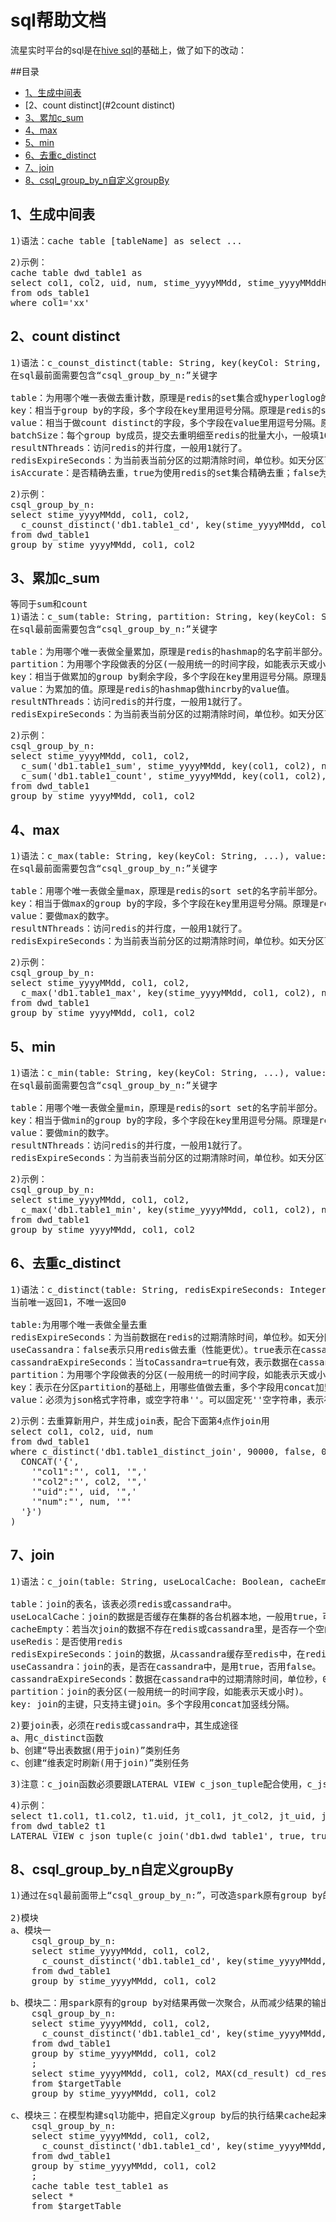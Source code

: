 sql帮助文档
=================

流星实时平台的sql是在[hive sql](https://cwiki.apache.org/confluence/display/Hive/LanguageManual)的基础上，做了如下的改动：

##目录
* [1、生成中间表](#1生成中间表)
* [2、count distinct](#2count distinct)
* [3、累加c_sum](#3累加c_sum)
* [4、max](#4max)
* [5、min](#5min)
* [6、去重c_distinct](#6去重c_distinct)
* [7、join](#7join)
* [8、csql_group_by_n自定义groupBy](#8csql_group_by_n自定义groupBy)



1、生成中间表
-------------
<pre>
1)语法：cache table [tableName] as select ...
</pre>
<pre>
2)示例：
cache table dwd_table1 as
select col1, col2, uid, num, stime_yyyyMMdd, stime_yyyyMMddHH, CAST(1 AS BIGINT) count_value
from ods_table1
where col1='xx'
</pre>


2、count distinct
---------------------------
<pre>
1)语法：c_counst_distinct(table: String, key(keyCol: String, ...), value(valueCol: String, ...), batchSize:Integer, resultNThreads: Integer, redisExpireSeconds: Integer, isAccurate: Boolean)
在sql最前面需要包含“csql_group_by_n:”关键字

table：为用哪个唯一表做去重计数，原理是redis的set集合或hyperloglog的名字前半部分。
key：相当于group by的字段，多个字段在key里用逗号分隔。原理是redis的set集合或hyperloglog的名字后半部分。
value：相当于做count distinct的字段，多个字段在value里用逗号分隔。原理是redis的set集合或hyperloglog里面的值。
batchSize：每个group by成员，提交去重明细至redis的批量大小，一般填1000就行了。
resultNThreads：访问redis的并行度，一般用1就行了。
redisExpireSeconds：为当前表当前分区的过期清除时间，单位秒。如天分区可以设为25h=90000s，小时分区可以设为2h=7200s。原理是redis的hashmap的过期时间。
isAccurate：是否精确去重，true为使用redis的set集合精确去重；false为使用hyperloglog高精确度去重，节省redis的内存使用。
</pre>

<pre>
2)示例：
csql_group_by_n:
select stime_yyyyMMdd, col1, col2, 
  c_counst_distinct('db1.table1_cd', key(stime_yyyyMMdd, col1, col2), value(uid), 1000, 1, 90000) cd_result
from dwd_table1
group by stime_yyyyMMdd, col1, col2
</pre>


3、累加c_sum
---------------------------
<pre>
等同于sum和count
1)语法：c_sum(table: String, partition: String, key(keyCol: String, ...), value: Long, resultNThreads: Integer, redisExpireSeconds: Integer)
在sql最前面需要包含“csql_group_by_n:”关键字

table：为用哪个唯一表做全量累加，原理是redis的hashmap的名字前半部分。
partition：为用哪个字段做表的分区(一般用统一的时间字段，如能表示天或小时)，相当于group by的其中一个字段。原理是redis的hashmap的名字后半部分。
key：相当于做累加的group by剩余字段，多个字段在key里用逗号分隔。原理是redis的hashmap的内部的key值。
value：为累加的值。原理是redis的hashmap做hincrby的value值。
resultNThreads：访问redis的并行度，一般用1就行了。
redisExpireSeconds：为当前表当前分区的过期清除时间，单位秒。如天分区可以设为25h=90000s，小时分区可以设为2h=7200s。原理是redis的hashmap的过期时间。
</pre>

<pre>
2)示例：
csql_group_by_n:
select stime_yyyyMMdd, col1, col2, 
  c_sum('db1.table1_sum', stime_yyyyMMdd, key(col1, col2), num, 1, 90000) sum_result,
  c_sum('db1.table1_count', stime_yyyyMMdd, key(col1, col2), count_value, 1, 90000) count_result
from dwd_table1
group by stime_yyyyMMdd, col1, col2
</pre>

4、max
-----------------------
<pre>
1)语法：c_max(table: String, key(keyCol: String, ...), value: Long, resultNThreads: Integer, redisExpireSeconds: Integer)
在sql最前面需要包含“csql_group_by_n:”关键字

table：用哪个唯一表做全量max，原理是redis的sort set的名字前半部分。
key：相当于做max的group by的字段，多个字段在key里用逗号分隔。原理是redis的sort set的名字后半部分
value：要做max的数字。
resultNThreads：访问redis的并行度，一般用1就行了。
redisExpireSeconds：为当前表当前分区的过期清除时间，单位秒。如天分区可以设为25h=90000s，小时分区可以设为2h=7200s。原理是redis的hashmap的过期时间。
</pre>

<pre>
2)示例：
csql_group_by_n:
select stime_yyyyMMdd, col1, col2, 
  c_max('db1.table1_max', key(stime_yyyyMMdd, col1, col2), num, 1, 90000) max_result
from dwd_table1
group by stime_yyyyMMdd, col1, col2
</pre>


5、min
---------------------------
<pre>
1)语法：c_min(table: String, key(keyCol: String, ...), value: Long, resultNThreads: Integer, redisExpireSeconds: Integer)
在sql最前面需要包含“csql_group_by_n:”关键字

table：用哪个唯一表做全量min，原理是redis的sort set的名字前半部分。
key：相当于做min的group by的字段，多个字段在key里用逗号分隔。原理是redis的sort set的名字后半部分
value：要做min的数字。
resultNThreads：访问redis的并行度，一般用1就行了。
redisExpireSeconds：为当前表当前分区的过期清除时间，单位秒。如天分区可以设为25h=90000s，小时分区可以设为2h=7200s。原理是redis的hashmap的过期时间。
</pre>

<pre>
2)示例：
csql_group_by_n:
select stime_yyyyMMdd, col1, col2, 
  c_max('db1.table1_min', key(stime_yyyyMMdd, col1, col2), num, 1, 90000) max_result
from dwd_table1
group by stime_yyyyMMdd, col1, col2
</pre>


6、去重c_distinct
---------------------
<pre>
1)语法：c_distinct(table: String, redisExpireSeconds: Integer, useCassandra: Boolean, cassandraExpireSeconds: Integer, partition: String, key: String, value: String)
当前唯一返回1，不唯一返回0

table:为用哪个唯一表做全量去重
redisExpireSeconds：为当前数据在redis的过期清除时间，单位秒。如天分区可以设为25h=90000s，小时分区可以设为2h=7200s。原理是redis的key的过期时间。
useCassandra：false表示只用redis做去重（性能更优）。true表示在cassandra做去重，并在上面搭一层redis缓存（能支持超大数据量，如算历史新用户）。无论为true或false，数据在redis中为set "table|partition|key" "value".
cassandraExpireSeconds：当toCassandra=true有效，表示数据在cassandra的过期时间，单位秒，0表示永不过期。如天分区可以设为25h=90000s，小时分区可以设为2h=7200s。
partition：为用哪个字段做表的分区(一般用统一的时间字段，如能表示天或小时).
key：表示在分区partition的基础上，用哪些值做去重，多个字段用concat加竖线分隔。
value：必须为json格式字符串，或空字符串''。可以固定死''空字符串，表示存到表中的value字段，后续可配合下面的c_join用。
</pre>

<pre>
2)示例：去重算新用户，并生成join表，配合下面第4点作join用
select col1, col2, uid, num
from dwd_table1
where c_distinct('db1.table1_distinct_join', 90000, false, 0, stime_yyyyMMdd, CONCAT_WS('|', col1, col2, uid), 
  CONCAT('{',
    '"col1":"', col1, '",'
    '"col2":"', col2, '",'
    '"uid":"', uid, '",'
    '"num":"', num, '"'
  '}')
)
</pre>


7、join
--------------------
<pre>
1)语法：c_join(table: String, useLocalCache: Boolean, cacheEmpty: Boolean, useRedis: Boolean, redisExpireSeconds: Integer, useCassandra: Boolean, cassandraExpireSeconds: Integer, partition: String, key: String)

table：join的表名，该表必须redis或cassandra中。
useLocalCache：join的数据是否缓存在集群的各台机器本地，一般用true，可以提高性能。
cacheEmpty：若当次join的数据不存在redis或cassandra里，是否存一个空的值在本地缓存，以便下次不用再去访问redis或cassandra。一般用true，可以提高性能。
useRedis：是否使用redis
redisExpireSeconds：join的数据，从cassandra缓存至redis中，在redis中缓存的过期时间，单位秒。一般设置30min=1800s.
useCassandra：join的表，是否在cassandra中，是用true，否用false。
cassandraExpireSeconds：数据在cassandra中的过期清除时间，单位秒，0表示永不过期。如天分区可以设为25h=90000s，小时分区可以设为2h=7200s。当toCassandra=true时有效，假如join的表在cassandra还不存在，系统则自动根据table名和当前参数创建。
partition：join的表分区(一般用统一的时间字段，如能表示天或小时)。
key: join的主键，只支持主键join。多个字段用concat加竖线分隔。
</pre>

<pre>
2)要join表，必须在redis或cassandra中，其生成途径
a、用c_distinct函数
b、创建“导出表数据(用于join)”类别任务
c、创建“维表定时刷新(用于join)”类别任务
</pre>

<pre>
3)注意：c_join函数必须要跟LATERAL VIEW c_json_tuple配合使用，c_json_tuple的使用方式跟hive sql原来的json_tuple一致，只是修正了其在实时场景的BUG。
</pre>

<pre>
4)示例：
select t1.col1, t1.col2, t1.uid, jt_col1, jt_col2, jt_uid, jt_num
from dwd_table2 t1
LATERAL VIEW c_json_tuple(c_join('db1.dwd_table1', true, true, true, 1800, false, 0, t1.stime_yyyyMMdd, CONCAT_WS('|', t1.col1, t1.col2, t1.uid)), 'col1', 'col2', 'uid', 'num') jt as jt_col1, jt_col2, jt_uid, jt_num
</pre>


8、csql_group_by_n自定义groupBy
--------------------
<pre>
1)通过在sql最前面带上“csql_group_by_n:”，可改造spark原有group by的执行逻辑（用shuffle，涉及数据排序，网络交互，读写磁盘），使执行group by时，各分区独立跟redis之类交互，不需要shuffle。从而使性能提升10倍以上

2)模块
a、模块一
	csql_group_by_n:
	select stime_yyyyMMdd, col1, col2, 
	  c_counst_distinct('db1.table1_cd', key(stime_yyyyMMdd, col1, col2), value(uid), 1000, 1, 90000) cd_result
	from dwd_table1
	group by stime_yyyyMMdd, col1, col2

b、模块二：用spark原有的group by对结果再做一次聚合，从而减少结果的输出量
	csql_group_by_n:
	select stime_yyyyMMdd, col1, col2, 
	  c_counst_distinct('db1.table1_cd', key(stime_yyyyMMdd, col1, col2), value(uid), 1000, 1, 90000) cd_result
	from dwd_table1
	group by stime_yyyyMMdd, col1, col2
	;
	select stime_yyyyMMdd, col1, col2, MAX(cd_result) cd_result
	from $targetTable
	group by stime_yyyyMMdd, col1, col2

c、模块三：在模型构建sql功能中，把自定义group by后的执行结果cache起来
	csql_group_by_n:
	select stime_yyyyMMdd, col1, col2, 
	  c_counst_distinct('db1.table1_cd', key(stime_yyyyMMdd, col1, col2), value(uid), 1000, 1, 90000) cd_result
	from dwd_table1
	group by stime_yyyyMMdd, col1, col2
	;
	cache table test_table1 as 
	select *
	from $targetTable
</pre>




